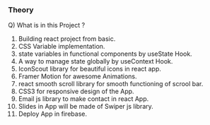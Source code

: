 ### Theory

Q) What is in this Project ?

1. Building react project from basic.
2. CSS Variable implementation.
3. state variables in functional components by useState Hook.
4. A way to manage state globally by useContext Hook.
5. IconScout library for beautiful icons in react app.
6. Framer Motion for awesome Animations.
7. react smooth scroll library for smooth functioning of scrool bar.
8. CSS3 for responsive design of the App.
9. Email js library to make contact in react App.
10. Slides in App will be made of Swiper js library.
11. Deploy App in firebase.



